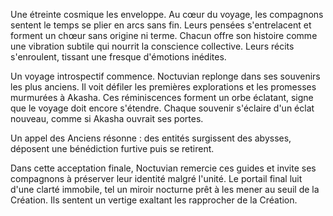 Une étreinte cosmique les enveloppe.
Au cœur du voyage, les compagnons sentent le temps se plier en arcs sans fin.
Leurs pensées s'entrelacent et forment un chœur sans origine ni terme.
Chacun offre son histoire comme une vibration subtile qui nourrit la conscience collective.
Leurs récits s'enroulent, tissant une fresque d'émotions inédites.

Un voyage introspectif commence.
Noctuvian replonge dans ses souvenirs les plus anciens.
Il voit défiler les premières explorations et les promesses murmurées à Akasha.
Ces réminiscences forment un orbe éclatant, signe que le voyage doit encore s'étendre.
Chaque souvenir s'éclaire d'un éclat nouveau, comme si Akasha ouvrait ses portes.

Un appel des Anciens résonne : des entités surgissent des abysses, déposent une bénédiction furtive puis se retirent.

Dans cette acceptation finale,
Noctuvian remercie ces guides et invite ses compagnons à préserver leur identité malgré l'unité.
Le portail final luit d'une clarté immobile, tel un miroir nocturne prêt à les mener au seuil de la Création.
Ils sentent un vertige exaltant les rapprocher de la Création.
